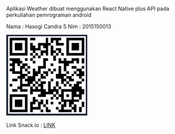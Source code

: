 Aplikasi Weather dibuat menggunakan React Native plus API pada perkuliahan pemrograman android

Nama : Hasogi Candra S
Nim : 2015150013

![alt text](https://github.com/satelittle/appWeather-withAPI/blob/master/barcodeWeatherWithAPI.PNG)

Link Snack.io : <a href="https://snack.expo.io/@wongide/Z2l0aH">LINK</a>

